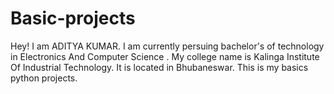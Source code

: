# Basic-projects
Hey! I am ADITYA KUMAR.
I am currently persuing bachelor's of technology in Electronics And Computer Science .
My college name is Kalinga Institute Of Industrial Technology.
It is located in Bhubaneswar.
This is my basics python projects.
